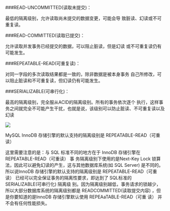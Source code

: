 ###READ-UNCOMMITTED(读取未提交)：  

最低的隔离级别，允许读取尚未提交的数据变更，可能会导 致脏读、幻读或不可重复读。 

###READ-COMMITTED(读取已提交)：  

允许读取并发事务已经提交的数据，可以阻⽌脏读，但是幻读 或不可重复读仍有可能发⽣。 

###REPEATABLE-READ(可重复读)：  

对同⼀字段的多次读取结果都是⼀致的，除⾮数据是被本身事务 ⾃⼰所修改，可以阻⽌脏读和不可重复读，但幻读仍有可能发⽣。 

###SERIALIZABLE(可串⾏化)： 

最⾼的隔离级别，完全服从ACID的隔离级别。所有的事务依次逐个 执⾏，这样事务之间就完全不可能产⽣⼲扰，也就是说，该级别可以防⽌脏读、不可重复读以及 幻读

![](E:\学习资料总结\面试题总结\15MySQL\assets/QQ截图20201227102617.png)

MySQL InnoDB 存储引擎的默认⽀持的隔离级别是 REPEATABLE-READ（可重读） 

这⾥需要注意的是：与 SQL 标准不同的地⽅在于 InnoDB 存储引擎在 REPEATABLE-READ（可重读） 事 务隔离级别下使⽤的是Next-Key Lock 锁算法，因此可以避免幻读的产⽣，这与其他数据库系统(如 SQL Server) 是不同的。所以说InnoDB 存储引擎的默认⽀持的隔离级别是 REPEATABLE-READ（可重 读） 已经可以完全保证事务的隔离性要求，即达到了 SQL标准的 SERIALIZABLE(可串⾏化) 隔离级 别。因为隔离级别越低，事务请求的锁越少，所以⼤部分数据库系统的隔离级别都是 READCOMMITTED(读取提交内容) ，但是你要知道的是InnoDB 存储引擎默认使⽤ REPEAaTABLE-READ（可重 读） 并不会有任何性能损失。 